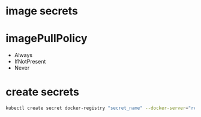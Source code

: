 # image secrets

# imagePullPolicy
- Always
- IfNotPresent
- Never

# create secrets
```bash
kubectl create secret docker-registry "secret_name" --docker-server="registry_url" --docker-username="username" --docker-password="password"
```